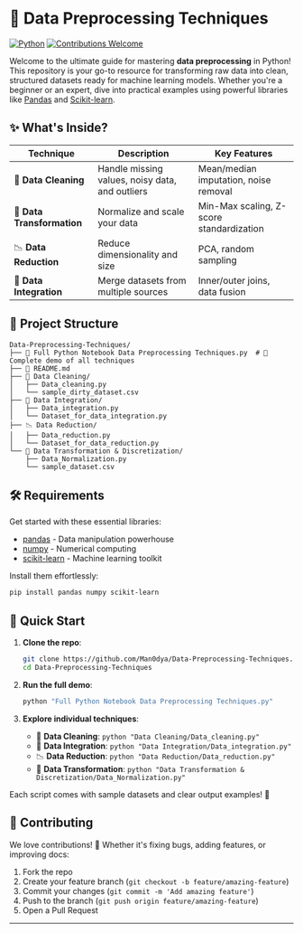 # 🚀 Data Preprocessing Techniques

[![Python](https://img.shields.io/badge/Python-3.7+-blue.svg)](https://www.python.org/)
[![Contributions Welcome](https://img.shields.io/badge/Contributions-Welcome-brightgreen.svg)](https://github.com/Man0dya/Data-Preprocessing-Techniques/pulls)

Welcome to the ultimate guide for mastering **data preprocessing** in Python! This repository is your go-to resource for transforming raw data into clean, structured datasets ready for machine learning models. Whether you're a beginner or an expert, dive into practical examples using powerful libraries like [Pandas](https://pandas.pydata.org/) and [Scikit-learn](https://scikit-learn.org/).

## ✨ What's Inside?

| Technique | Description | Key Features |
|-----------|-------------|--------------|
| 🧹 **Data Cleaning** | Handle missing values, noisy data, and outliers | Mean/median imputation, noise removal |
| 🔄 **Data Transformation** | Normalize and scale your data | Min-Max scaling, Z-score standardization |
| 📉 **Data Reduction** | Reduce dimensionality and size | PCA, random sampling |
| 🔗 **Data Integration** | Merge datasets from multiple sources | Inner/outer joins, data fusion |

## 📁 Project Structure

```
Data-Preprocessing-Techniques/
├── 📄 Full Python Notebook Data Preprocessing Techniques.py  # 🎯 Complete demo of all techniques
├── 📖 README.md
├── 🧹 Data Cleaning/
│   ├── Data_cleaning.py
│   └── sample_dirty_dataset.csv
├── 🔗 Data Integration/
│   ├── Data_integration.py
│   └── Dataset_for_data_integration.py
├── 📉 Data Reduction/
│   ├── Data_reduction.py
│   └── Dataset_for_data_reduction.py
└── 🔄 Data Transformation & Discretization/
    ├── Data_Normalization.py
    └── sample_dataset.csv
```

## 🛠️ Requirements

Get started with these essential libraries:

- [pandas](https://pandas.pydata.org/) - Data manipulation powerhouse
- [numpy](https://numpy.org/) - Numerical computing
- [scikit-learn](https://scikit-learn.org/) - Machine learning toolkit

Install them effortlessly:

```bash
pip install pandas numpy scikit-learn
```

## 🚀 Quick Start

1. **Clone the repo**:
   ```bash
   git clone https://github.com/Man0dya/Data-Preprocessing-Techniques.git
   cd Data-Preprocessing-Techniques
   ```

2. **Run the full demo**:
   ```bash
   python "Full Python Notebook Data Preprocessing Techniques.py"
   ```

3. **Explore individual techniques**:
   - 🧹 **Data Cleaning**: `python "Data Cleaning/Data_cleaning.py"`
   - 🔗 **Data Integration**: `python "Data Integration/Data_integration.py"`
   - 📉 **Data Reduction**: `python "Data Reduction/Data_reduction.py"`
   - 🔄 **Data Transformation**: `python "Data Transformation & Discretization/Data_Normalization.py"`

Each script comes with sample datasets and clear output examples! 🎉

## 🤝 Contributing

We love contributions! 🌟 Whether it's fixing bugs, adding features, or improving docs:

1. Fork the repo
2. Create your feature branch (`git checkout -b feature/amazing-feature`)
3. Commit your changes (`git commit -m 'Add amazing feature'`)
4. Push to the branch (`git push origin feature/amazing-feature`)
5. Open a Pull Request

---
